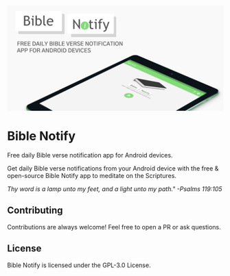![Bible Notify banner](.assets/bible-notify-banner.png)

# Bible Notify

Free daily Bible verse notification app for Android devices.

Get daily Bible verse notifications from your Android device with the free & open-source Bible Notify app to meditate on the Scriptures. 

*Thy word is a lamp unto my feet, and a light unto my path." -Psalms 119:105*


## Contributing

Contributions are always welcome! Feel free to open a PR or ask questions.


## License

Bible Notify is licensed under the GPL-3.0 License.
